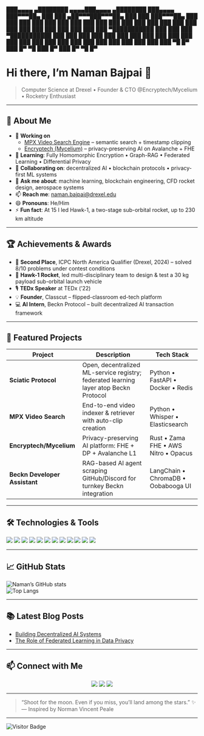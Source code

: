 ███▄▄▄▄      ▄████████   ▄▄▄▄███▄▄▄▄      ▄████████ ███▄▄▄▄  
███▀▀▀██▄   ███    ███ ▄██▀▀▀███▀▀▀██▄   ███    ███ ███▀▀▀██▄
███   ███   ███    ███ ███   ███   ███   ███    ███ ███   ███
███   ███   ███    ███ ███   ███   ███   ███    ███ ███   ███
███   ███ ▀███████████ ███   ███   ███ ▀███████████ ███   ███
███   ███   ███    ███ ███   ███   ███   ███    ███ ███   ███
███   ███   ███    ███ ███   ███   ███   ███    ███ ███   ███
 ▀█   █▀    ███    █▀   ▀█   ███   █▀    ███    █▀   ▀█   █▀ 

# Hi there, I’m **Naman Bajpai** 👋  
> Computer Science at Drexel • Founder & CTO @Encryptech/Mycelium • Rocketry Enthusiast  

---

## 🚀 About Me
- 🔭 **Working on**  
  - [MPX Video Search Engine](https://github.com/bajpainaman/learnify) – semantic search + timestamp clipping  
  - [Encryptech (Mycelium)](https://encryptech.ai) – privacy-preserving AI on Avalanche + FHE  
- 🌱 **Learning**: Fully Homomorphic Encryption • Graph-RAG • Federated Learning • Differential Privacy  
- 👯 **Collaborating on**: decentralized AI • blockchain protocols • privacy-first ML systems  
- 💬 **Ask me about**: machine learning, blockchain engineering, CFD rocket design, aerospace systems  
- 📫 **Reach me**: [naman.bajpai@drexel.edu](mailto:naman.bajpai@drexel.edu)  
- 😄 **Pronouns**: He/Him  
- ⚡ **Fun fact**: At 15 I led Hawk-1, a two-stage sub-orbital rocket, up to 230 km altitude  

---

## 🏆 Achievements & Awards
- 🏅 **Second Place**, ICPC North America Qualifier (Drexel, 2024) – solved 8/10 problems under contest conditions  
- 🚀 **Hawk-1 Rocket**, led multi-disciplinary team to design & test a 30 kg payload sub-orbital launch vehicle  
- 🎙️ **TEDx Speaker**  at TEDx (’22)  
- 💡 **Founder**, Classcut – flipped-classroom ed-tech platform 
- 💻 **AI Intern**, Beckn Protocol – built decentralized AI transaction framework 


---

## 💼 Featured Projects

| Project                       | Description                                                                                      | Tech Stack                              |
|-------------------------------|--------------------------------------------------------------------------------------------------|-----------------------------------------|
| **Sciatic Protocol**          | Open, decentralized ML-service registry; federated learning layer atop Beckn Protocol            | Python • FastAPI • Docker • Redis        |
| **MPX Video Search**          | End-to-end video indexer & retriever with auto-clip creation                                      | Python • Whisper • Elasticsearch         |
| **Encryptech/Mycelium**       | Privacy-preserving AI platform: FHE + DP + Avalanche L1                                          | Rust • Zama FHE • AWS Nitro • Opacus     |
| **Beckn Developer Assistant** | RAG-based AI agent scraping GitHub/Discord for turnkey Beckn integration                           | LangChain • ChromaDB • Oobabooga UI      |

---

## 🛠️ Technologies & Tools

<div>
  <img src="https://img.shields.io/badge/-Python-3776AB?style=flat&logo=python&logoColor=white" />  
  <img src="https://img.shields.io/badge/-JavaScript-F7DF1E?style=flat&logo=javascript&logoColor=black" />  
  <img src="https://img.shields.io/badge/-Rust-000000?style=flat&logo=rust&logoColor=white" />  
  <img src="https://img.shields.io/badge/-Go-00ADD8?style=flat&logo=go&logoColor=white" />  
  <img src="https://img.shields.io/badge/-Solidity-363636?style=flat&logo=solidity&logoColor=white" />  
  <img src="https://img.shields.io/badge/-TensorFlow-FF6F00?style=flat&logo=tensorflow&logoColor=white" />  
  <img src="https://img.shields.io/badge/-React-61DAFB?style=flat&logo=react&logoColor=black" />  
  <img src="https://img.shields.io/badge/-Node.js-339933?style=flat&logo=node.js&logoColor=white" />  
  <img src="https://img.shields.io/badge/-Docker-2496ED?style=flat&logo=docker&logoColor=white" />  
  <img src="https://img.shields.io/badge/-Kubernetes-326CE5?style=flat&logo=kubernetes&logoColor=white" />  
  <img src="https://img.shields.io/badge/-AWS-232F3E?style=flat&logo=amazon-aws&logoColor=white" />  
  <img src="https://img.shields.io/badge/-FHE-5C2D91?style=flat&logo=homomorphic-encryption&logoColor=white" />  
</div>

---

## 📈 GitHub Stats

![Naman’s GitHub stats](https://github-readme-stats.vercel.app/api?username=bajpainaman&show_icons=true&theme=radical)  
![Top Langs](https://github-readme-stats.vercel.app/api/top-langs/?username=bajpainaman&layout=compact&theme=radical)

---

## 📚 Latest Blog Posts
<!-- BLOG-POST-LIST:START -->
- [Building Decentralized AI Systems](https://namansmind.blogspot.com/2024/11/building-decentralized-ai-systems.html)
- [The Role of Federated Learning in Data Privacy](https://namansmind.blogspot.com/2024/11/the-role-of-federated-learning-in-data.html)
<!-- BLOG-POST-LIST:END -->

---

## 📫 Connect with Me

<p align="center">
  <a href="https://www.linkedin.com/in/bajpainaman/"><img src="https://img.shields.io/badge/-LinkedIn-0A66C2?style=flat&logo=linkedin&logoColor=white" /></a>
  <a href="https://twitter.com/bajpai_naman"><img src="https://img.shields.io/badge/-Twitter-1DA1F2?style=flat&logo=twitter&logoColor=white" /></a>
  <a href="https://namanbajpai.com"><img src="https://img.shields.io/badge/-Website-FF5722?style=flat&logo=google-chrome&logoColor=white" /></a>
</p>

---

> “Shoot for the moon. Even if you miss, you’ll land among the stars.” ✨  
> — Inspired by Norman Vincent Peale  

---

![Visitor Badge](https://visitor-badge.glitch.me/badge?page_id=bajpainaman.bajpainaman)

